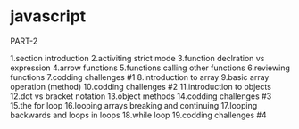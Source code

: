 # javascript

PART-2

1.section introduction
2.activiting strict mode
3.function declration vs expression 
4.arrow functions
5.functions calling other functions
6.reviewing functions
7.codding challenges #1
8.introduction to array
9.basic array operation (method)
10.codding challenges #2
11.introduction to objects
12.dot vs bracket notation
13.object methods
14.codding challenges #3
15.the for loop
16.looping arrays breaking and continuing
17.looping backwards and loops in loops
18.while loop
19.codding challenges #4